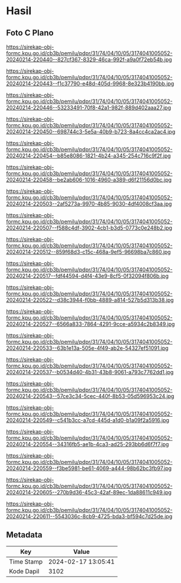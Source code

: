 # Hasil

## Foto C Plano

https://sirekap-obj-formc.kpu.go.id/cb3b/pemilu/pdpr/31/74/04/10/05/3174041005052-20240214-220440--827cf367-8329-46ca-992f-a9a0f72eb54b.jpg

https://sirekap-obj-formc.kpu.go.id/cb3b/pemilu/pdpr/31/74/04/10/05/3174041005052-20240214-220443--f1c37790-e48d-405d-9968-8e323b4190bb.jpg

https://sirekap-obj-formc.kpu.go.id/cb3b/pemilu/pdpr/31/74/04/10/05/3174041005052-20240214-220446--53233491-70f8-42a1-982f-889d402aaa27.jpg

https://sirekap-obj-formc.kpu.go.id/cb3b/pemilu/pdpr/31/74/04/10/05/3174041005052-20240214-220450--698744c3-5e5a-40b9-b723-8a4cc4ca2ac4.jpg

https://sirekap-obj-formc.kpu.go.id/cb3b/pemilu/pdpr/31/74/04/10/05/3174041005052-20240214-220454--b85e8086-1821-4b24-a345-254c716c9f2f.jpg

https://sirekap-obj-formc.kpu.go.id/cb3b/pemilu/pdpr/31/74/04/10/05/3174041005052-20240214-220458--be2ab606-1016-4960-a389-d6f21156d0bc.jpg

https://sirekap-obj-formc.kpu.go.id/cb3b/pemilu/pdpr/31/74/04/10/05/3174041005052-20240214-220503--2af5273a-9970-4b85-9030-4df4008cf3aa.jpg

https://sirekap-obj-formc.kpu.go.id/cb3b/pemilu/pdpr/31/74/04/10/05/3174041005052-20240214-220507--f588c4df-3902-4cb1-b3d5-0773c0e248b2.jpg

https://sirekap-obj-formc.kpu.go.id/cb3b/pemilu/pdpr/31/74/04/10/05/3174041005052-20240214-220512--859f68d3-c15c-468a-9ef5-96698ba7c860.jpg

https://sirekap-obj-formc.kpu.go.id/cb3b/pemilu/pdpr/31/74/04/10/05/3174041005052-20240214-220517--fdf44594-d4f4-43e9-8cf5-0f32094f806b.jpg

https://sirekap-obj-formc.kpu.go.id/cb3b/pemilu/pdpr/31/74/04/10/05/3174041005052-20240214-220522--d38c3944-f0bb-4889-a814-527b5d313b38.jpg

https://sirekap-obj-formc.kpu.go.id/cb3b/pemilu/pdpr/31/74/04/10/05/3174041005052-20240214-220527--6566a833-7864-4291-9cce-a5934c2b8349.jpg

https://sirekap-obj-formc.kpu.go.id/cb3b/pemilu/pdpr/31/74/04/10/05/3174041005052-20240214-220533--63b1e13a-505e-4f49-ab2e-54327ef51091.jpg

https://sirekap-obj-formc.kpu.go.id/cb3b/pemilu/pdpr/31/74/04/10/05/3174041005052-20240214-220537--b0534d40-4b31-43b8-9061-a793c7762dd1.jpg

https://sirekap-obj-formc.kpu.go.id/cb3b/pemilu/pdpr/31/74/04/10/05/3174041005052-20240214-220543--57ce3c34-5cec-440f-8b53-05d596953c24.jpg

https://sirekap-obj-formc.kpu.go.id/cb3b/pemilu/pdpr/31/74/04/10/05/3174041005052-20240214-220549--c541b3cc-a7cd-445d-a1d0-b1a09f2a5916.jpg

https://sirekap-obj-formc.kpu.go.id/cb3b/pemilu/pdpr/31/74/04/10/05/3174041005052-20240214-220554--34316fb5-ae1b-4ca3-ad25-293bb6d6f7f7.jpg

https://sirekap-obj-formc.kpu.go.id/cb3b/pemilu/pdpr/31/74/04/10/05/3174041005052-20240214-220559--f3be5981-be61-4069-a444-98b62bc3fb97.jpg

https://sirekap-obj-formc.kpu.go.id/cb3b/pemilu/pdpr/31/74/04/10/05/3174041005052-20240214-220605--270b9d36-45c3-42af-89ec-1da88611c949.jpg

https://sirekap-obj-formc.kpu.go.id/cb3b/pemilu/pdpr/31/74/04/10/05/3174041005052-20240214-220611--5543036c-8cb9-4725-bda3-bf594c7d25de.jpg


## Metadata

| Key        | Value               |
| ---------- | ------------------- |
| Time Stamp | 2024-02-17 13:05:41 |
| Kode Dapil | 3102                |



